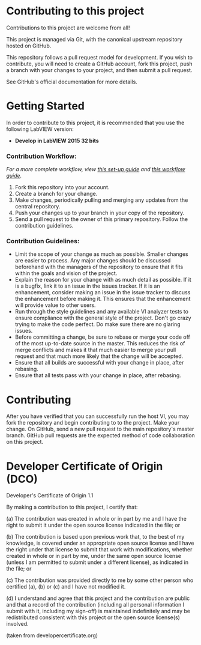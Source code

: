 # Contributing to this project

Contributions to this project are welcome from all!

This project is managed via Git, with the canonical upstream repository hosted on GitHub.

This repository follows a pull request model for development. If you wish to contribute, you will need to create a GitHub account, fork this project, push a branch with your changes to your project, and then submit a pull request.

See GitHub's official documentation for more details.

# Getting Started

In order to contribute to this project, it is recommended that you use the following LabVIEW version:

- __Develop in LabVIEW 2015 32 bits__

### Contribution Workflow:
*For a more complete workflow, view [this set-up guide](https://decibel.ni.com/content/docs/DOC-37416) and [this workflow guide](https://decibel.ni.com/content/docs/DOC-37417).*

1. Fork this repository into your account.
2. Create a branch for your change.
3. Make changes, periodically pulling and merging any updates from the central repository.
4. Push your changes up to your branch in your copy of the repository.
5. Send a pull request to the owner of this primary repository. Follow the contribution guidelines.
 
### Contribution Guidelines:
- Limit the scope of your change as much as possible. Smaller changes are easier to process. Any major changes should be discussed beforehand with the managers of the repository to ensure that it fits within the goals and vision of the project.
- Explain the reason for your change with as much detail as possible. If it is a bugfix, link it to an issue in the issues tracker. If it is an enhancement, consider making an issue in the issue tracker to discuss the enhancement before making it. This ensures that the enhancement will provide value to other users.
- Run through the style guidelines and any available VI analyzer tests to ensure compliance with the general style of the project. Don't go crazy trying to make the code perfect. Do make sure there are no glaring issues.
- Before committing a change, be sure to rebase or merge your code off of the most up-to-date source in the master. This reduces the risk of merge conflicts and makes it that much easier to merge your pull request and that much more likely that the change will be accepted.
- Ensure that all builds are successful with your change in place, after rebasing.
- Ensure that all tests pass with your change in place, after rebasing.

# Contributing

After you have verified that you can successfully run the host VI, you may fork the repository and begin contributing to to the project. Make your change. On GitHub, send a new pull request to the main repository's master branch. GitHub pull requests are the expected method of code collaboration on this project.

# Developer Certificate of Origin (DCO)

Developer's Certificate of Origin 1.1

By making a contribution to this project, I certify that:

(a) The contribution was created in whole or in part by me and I have the right to submit it under the open source license indicated in the file; or

(b) The contribution is based upon previous work that, to the best of my knowledge, is covered under an appropriate open source license and I have the right under that license to submit that work with modifications, whether created in whole or in part by me, under the same open source license (unless I am permitted to submit under a different license), as indicated in the file; or

(c) The contribution was provided directly to me by some other person who certified (a), (b) or (c) and I have not modified it.

(d) I understand and agree that this project and the contribution are public and that a record of the contribution (including all personal information I submit with it, including my sign-off) is maintained indefinitely and may be redistributed consistent with this project or the open source license(s) involved.

(taken from developercertificate.org)
